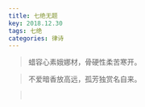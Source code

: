 ```yaml
---
title: 七绝无题
key: 2018.12.30
tags: 七绝
categories: 律诗
---
```


<blockquote class="blockquote-center">蜡容心素娥娜材，骨硬性柔苦寒开。
</blockquote>
<blockquote class="blockquote-center">不爱暗香放高远，孤芳独赏名自来。
</blockquote>
<blockquote class="blockquote-center"></br>
</blockquote>
